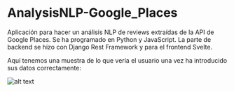 # AnalysisNLP-Google_Places

Aplicación para hacer un análisis NLP de reviews extraídas de la API de Google Places. Se ha programado en Python y JavaScript. La parte de backend se hizo con Django Rest Framework y para el frontend Svelte.


Aquí tenemos una muestra de lo que vería el usuario una vez ha introducido sus datos correctamente:

![alt text](https://i.postimg.cc/28LBStx5/Sin-t-tulo.png)
